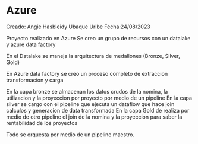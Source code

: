# Azure
Creado: Angie Hasbleidy Ubaque Uribe
Fecha:24/08/2023

Proyecto realizado en Azure
Se creo un grupo de recursos con un datalake y azure data factory

En el Datalake se maneja la arquitectura de medallones (Bronze, Silver, Gold)

En Azure data factory se creo un proceso completo de extraccion transformacion y carga

En la capa bronze se almacenan los datos crudos de la nomina, la utilizacion y la proyeccion por proyecto por medio de un pipeline
En la capa silver se cargo con el pipeline que ejecuta un dataflow que hace join calculos y generacion de data transformada
En la capa Gold de realiza por medio de otro pipeline el join de la nomina y la proyeccion para saber la rentabilidad de los proyectos

Todo se orquesta por medio de un pipeline maestro.
